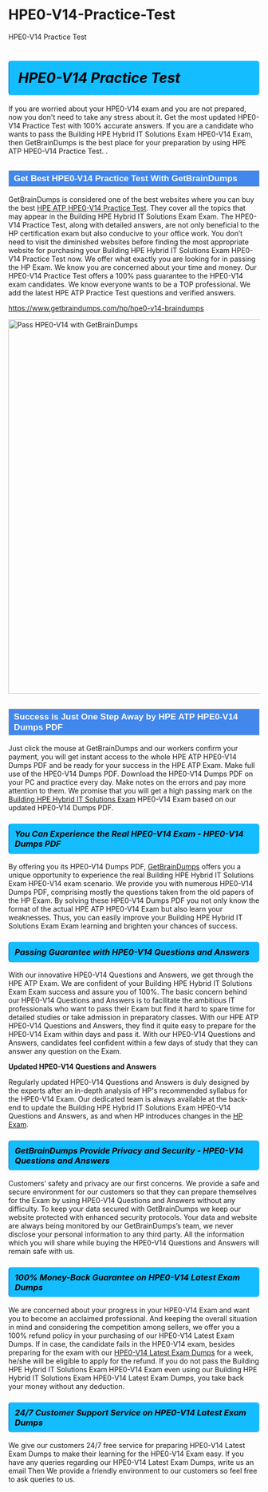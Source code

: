 # HPE0-V14-Practice-Test
HPE0-V14 Practice Test
<h1><strong><span style="display: block; color: #000000; background: #14BDFF; border: 0.5px solid #AED6F1; border-left: 3px solid #3498DB; padding: .6em; border-radius: 6px;">                     <em>HPE0-V14 <span class="exam_variation">Practice Test</span> </em>                </span></strong>            </h1>                        <p>If you are worried about your HPE0-V14 exam and you are not prepared, now you don't need to take any stress about it.             Get the most updated HPE0-V14 <span class="exam_variation">Practice Test</span> with 100% accurate answers. If you are a candidate who wants to pass the             Building HPE Hybrid IT Solutions Exam HPE0-V14 Exam, then GetBrainDumps is the best place for your preparation by using HPE ATP HPE0-V14 <span class="exam_variation">Practice Test</span>. .</p>                        <h2 style="background: #4287ec; border: 1px solid #cccccc; padding: 5px 10px;">                <span style="color: #ffffff;">                    <span style="font-size: 11pt;">                        <span style="line-height: normal;">                            <span style="font-family: Calibri,sans-serif;">                                <strong>                                    <span style="font-size: 13.0pt;">Get Best HPE0-V14 <span class="exam_variation">Practice Test</span> With GetBrainDumps</span>                                </strong>                            </span>                        </span>                    </span>                </span>            </h2>                        <p>GetBrainDumps is considered one of the best websites where you can buy the best <a href="https://www.getbraindumps.com/hp/hpe-atp-braindumps.html">HPE ATP HPE0-V14 <span class="exam_variation">Practice Test</span></a>.             They cover all the topics that may appear in the Building HPE Hybrid IT Solutions Exam Exam. The HPE0-V14 <span class="exam_variation">Practice Test</span>,             along with detailed answers, are not only beneficial to the HP certification exam but also conducive to your office work.             You don’t need to visit the diminished websites before finding the most appropriate website for purchasing your             Building HPE Hybrid IT Solutions Exam HPE0-V14 <span class="exam_variation">Practice Test</span> now. We offer what exactly you are looking for in passing the HP Exam.             We know you are concerned about your time and money. Our HPE0-V14 <span class="exam_variation">Practice Test</span> offers a 100% pass guarantee to the             HPE0-V14 exam candidates. We know everyone wants to be a TOP professional. We add the latest HPE ATP <span class="exam_variation">Practice Test</span> questions and verified answers.</p>                        <p><a href="https://www.getbraindumps.com/hp/hpe0-v14-braindumps">https://www.getbraindumps.com/hp/hpe0-v14-braindumps</a></p>                        <p><a href="https://www.getbraindumps.com/"><img src="https://www.getbraindumps.com/images/get-updated-exam-questions-with-discount-getbraindumps.jpg" class="postImage" alt="Pass HPE0-V14 with GetBrainDumps" width="750"></a></p>                            <h2 style="background: #4287ec; border: 1px solid #cccccc; padding: 5px 10px;">                <span style="color: #ffffff;">                    <span style="font-size: 11pt;">                        <span style="line-height: normal;">                            <span style="font-family: Calibri,sans-serif;">                                <strong>                                    <span style="font-size: 13.0pt;">Success is Just One Step Away by HPE ATP HPE0-V14 <span class="exam_variation2">Dumps PDF</span></span>                                </strong>                            </span>                        </span>                    </span>                </span>            </h2>                        <p>Just click the mouse at GetBrainDumps and our workers confirm your payment, you will get instant access to the whole HPE ATP HPE0-V14 <span class="exam_variation2">Dumps PDF</span>             and be ready for your success in the HPE ATP Exam. Make full use of the HPE0-V14 <span class="exam_variation2">Dumps PDF</span>. Download the HPE0-V14 <span class="exam_variation2">Dumps PDF</span> on your             PC and practice every day. Make notes on the errors and pay more attention to them. We promise that you will get a high passing mark on the             <a href="https://www.getbraindumps.com/hp/hpe0-v14-braindumps">Building HPE Hybrid IT Solutions Exam</a> HPE0-V14 Exam based on our updated HPE0-V14 <span class="exam_variation2">Dumps PDF</span>.</p>                        <h3>                <strong>                    <span style="display: block; color: #000000; background: #14BDFF; border: 0.5px solid #AED6F1; border-left: 3px solid #3498DB; padding: .6em; border-radius: 6px;">                        <em>You Can Experience the Real HPE0-V14 Exam - HPE0-V14 <span class="exam_variation2">Dumps PDF</span></em>                    </span>                </strong>            </h3>                        <p>By offering you its HPE0-V14 <span class="exam_variation2">Dumps PDF</span>, <a href="https://www.getbraindumps.com/">GetBrainDumps</a> offers you a unique opportunity to experience the real             Building HPE Hybrid IT Solutions Exam HPE0-V14 exam scenario. We provide you with numerous HPE0-V14 <span class="exam_variation2">Dumps PDF</span>, comprising mostly             the questions taken from the old papers of the HP Exam. By solving these HPE0-V14 <span class="exam_variation2">Dumps PDF</span> you not only know the format of the actual             HPE ATP HPE0-V14 Exam but also learn your weaknesses. Thus, you can easily improve your             Building HPE Hybrid IT Solutions Exam Exam learning and brighten your chances of success.</p>                        <h3>                <strong>                    <span style="display: block; color: #000000; background: #14BDFF; border: 0.5px solid #AED6F1; border-left: 3px solid #3498DB; padding: .6em; border-radius: 6px;">                        <em>Passing Guarantee with HPE0-V14 <span class="exam_variation3">Questions and Answers</span></em>                    </span>                </strong>            </h3>                        <p>With our innovative HPE0-V14 <span class="exam_variation3">Questions and Answers</span>, we get through the HPE ATP Exam. We are confident of your Building HPE Hybrid IT Solutions Exam Exam             success and assure you of 100%. The basic concern behind our HPE0-V14 <span class="exam_variation3">Questions and Answers</span> is to facilitate the ambitious IT professionals who want to pass their             Exam but find it hard to spare time for detailed studies or take admission in preparatory classes. With our HPE ATP HPE0-V14 <span class="exam_variation3">Questions and Answers</span>, they             find it quite easy to prepare for the HPE0-V14 Exam within days and pass it. With our HPE0-V14 <span class="exam_variation3">Questions and Answers</span>, candidates feel confident within a few days of             study that they can answer any question on the Exam.</p>                        <p><strong>Updated HPE0-V14 <span class="exam_variation3">Questions and Answers</span></strong></p>                        <p>Regularly updated HPE0-V14 <span class="exam_variation3">Questions and Answers</span> is duly designed by the experts after an in-depth analysis of HP's recommended syllabus for the HPE0-V14 Exam.             Our dedicated team is always available at the back-end to update the Building HPE Hybrid IT Solutions Exam HPE0-V14 <span class="exam_variation3">Questions and Answers</span>,             as and when HP introduces changes in the <a href="https://www.getbraindumps.com/hp-braindumps.html">HP Exam</a>.</p>                        <h3>                <strong>                    <span style="display: block; color: #000000; background: #14BDFF; border: 0.5px solid #AED6F1; border-left: 3px solid #3498DB; padding: .6em; border-radius: 6px;">                        <em>GetBrainDumps Provide Privacy and Security - HPE0-V14 <span class="exam_variation3">Questions and Answers</span></em>                    </span>                </strong>            </h3>                        <p>Customers’ safety and privacy are our first concerns. We provide a safe and secure environment for our customers so that they can prepare themselves for the Exam by using             HPE0-V14 <span class="exam_variation3">Questions and Answers</span> without any difficulty. To keep your data secured with GetBrainDumps we keep our website protected with enhanced security protocols. Your data and website             are always being monitored by our GetBrainDumps’s team, we never disclose your personal information to any third party. All the information which you will share while buying             the HPE0-V14 <span class="exam_variation3">Questions and Answers</span> will remain safe with us.</p>                        <h3>                <strong>                    <span style="display: block; color: #000000; background: #14BDFF; border: 0.5px solid #AED6F1; border-left: 3px solid #3498DB; padding: .6em; border-radius: 6px;">                        <em>100% Money-Back Guarantee on HPE0-V14 <span class="exam_variation4">Latest Exam Dumps</span></em>                    </span>                </strong>            </h3>                        <p>We are concerned about your progress in your HPE0-V14 Exam and want you to become an acclaimed professional. And keeping the overall situation in mind and             considering the competition among sellers, we offer you a 100% refund policy in your purchasing of our HPE0-V14 <span class="exam_variation4">Latest Exam Dumps</span>. If in case, the candidate fails in the             HPE0-V14 exam, besides preparing for the exam with our <a href="https://www.getbraindumps.com/hp/hpe0-v14-braindumps">HPE0-V14 <span class="exam_variation4">Latest Exam Dumps</span></a> for a week, he/she will be eligible to apply for the refund. If you do not pass the             Building HPE Hybrid IT Solutions Exam HPE0-V14 Exam even using our Building HPE Hybrid IT Solutions Exam HPE0-V14 <span class="exam_variation4">Latest Exam Dumps</span>, you             take back your money without any deduction.</p>                        <h3>                <strong>                    <span style="display: block; color: #000000; background: #14BDFF; border: 0.5px solid #AED6F1; border-left: 3px solid #3498DB; padding: .6em; border-radius: 6px;">                        <em>24/7 Customer Support Service on HPE0-V14 <span class="exam_variation4">Latest Exam Dumps</span></em>                    </span>                </strong>            </h3>                        <p>We give our customers 24/7 free service for preparing HPE0-V14 <span class="exam_variation4">Latest Exam Dumps</span> to make their learning for the HPE0-V14 Exam easy. If you have any queries regarding our             HPE0-V14 <span class="exam_variation4">Latest Exam Dumps</span>, write us an email Then We provide a friendly environment to our customers so feel free to ask queries to us.</p>                    
